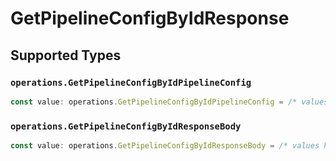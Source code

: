 # GetPipelineConfigByIdResponse


## Supported Types

### `operations.GetPipelineConfigByIdPipelineConfig`

```typescript
const value: operations.GetPipelineConfigByIdPipelineConfig = /* values here */
```

### `operations.GetPipelineConfigByIdResponseBody`

```typescript
const value: operations.GetPipelineConfigByIdResponseBody = /* values here */
```

